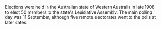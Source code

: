 Elections were held in the Australian state of Western Australia in late 1908 to elect 50 members to the state's Legislative Assembly. The main polling day was 11 September, although five remote electorates went to the polls at later dates.
